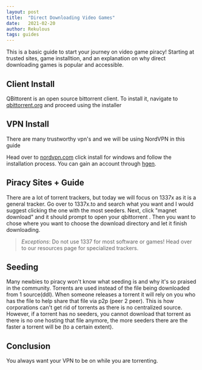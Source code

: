 ```yaml
---
layout: post
title:  "Direct Downloading Video Games"
date:   2021-02-20
author: Rekulous
tags: guides
---
```


This is a basic guide to start your journey on video game piracy! Starting at trusted sites, game installtion, and an explanation on why direct downloading games is popular and accessible.

## Client Install
QBittorent is an open source bittorrent client. To install it, navigate to [qbittorrent.org](https://www.qbittorrent.org/download.php) and proceed using the installer

## VPN Install
There are many trustworthy vpn's and we will be using NordVPN in this guide

Head over to [nordvpn.com](https://nordvpn.com/download/) click install for windows and follow the installation process. You can gain an account through [hgen](https://www.h-gen.xyz/).

## Piracy Sites + Guide
There are a lot of torrent trackers, but today we will focus on 1337x as it is a general tracker. Go over to 1337x.to and search what you want and I would suggest clicking the one with the most seeders. Next, click "magnet download" and it should prompt to open your qbittorrent . Then you want to chose where you want to choose the download directory and let it finish downloading.

> *Exceptions*: Do not use 1337 for most software or games! Head over to our resources page for specialized trackers.

## Seeding
Many newbies to piracy won't know what seeding is and why it's so praised in the community. Torrents are used instead of the file being downloaded from 1 source(ddl). When someone releases a torrent it will rely on you who has the file to help share that file via p2p (peer 2 peer). This is how corporations can't get rid of torrents as there is no centralized source. However, if a torrent has no seeders, you cannot download that torrent as there is no one hosting that file anymore, the more seeders there are the faster a torrent will be (to a certain extent).

## Conclusion
You always want your VPN to be on while you are torrenting.
